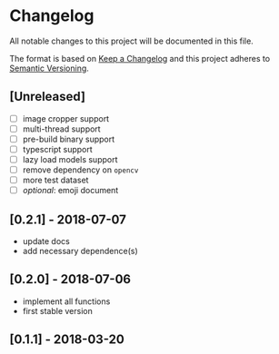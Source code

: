# Changelog
All notable changes to this project will be documented in this file.

The format is based on [Keep a Changelog](http://keepachangelog.com/en/1.0.0/)
and this project adheres to [Semantic Versioning](http://semver.org/spec/v2.0.0.html).

## [Unreleased]

- [ ] image cropper support
- [ ] multi-thread support
- [ ] pre-build binary support
- [ ] typescript support
- [ ] lazy load models support
- [ ] remove dependency on `opencv`
- [ ] more test dataset
- [ ] *optional*: emoji document

## [0.2.1] - 2018-07-07

- update docs
- add necessary dependence(s)

## [0.2.0] - 2018-07-06

- implement all functions
- first stable version

## [0.1.1] - 2018-03-20
